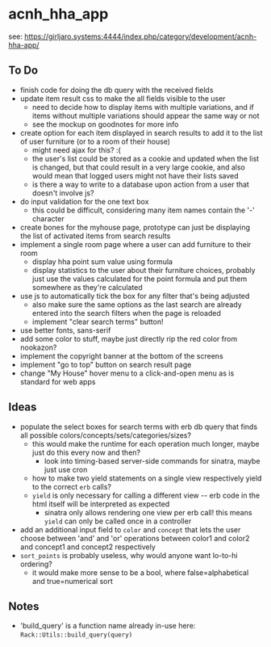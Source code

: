 # acnh_hha_app

see: https://girljaro.systems:4444/index.php/category/development/acnh-hha-app/

## To Do
* finish code for doing the db query with the received fields
* update item result css to make the all fields visible to the user
    * need to decide how to display items with multiple variations, and if items without multiple variations should appear the same way or not
    * see the mockup on goodnotes for more info
* create option for each item displayed in search results to add it to the list of user furniture (or to a room of their house)
    * might need ajax for this? :(
    * the user's list could be stored as a cookie and updated when the list is changed, but that could result in a very large cookie, and also would mean that logged users might not have their lists saved
    * is there a way to write to a database upon action from a user that doesn't involve js?
* do input validation for the one text box
    * this could be difficult, considering many item names contain the '-' character
* create bones for the myhouse page, prototype can just be displaying the list of activated items from search results
* implement a single room page where a user can add furniture to their room
    * display hha point sum value using formula
    * display statistics to the user about their furniture choices, probably just use the values calculated for the point formula and put them somewhere as they're calculated
* use js to automatically tick the box for any filter that's being adjusted
    * also make sure the same options as the last search are already entered into the search filters when the page is reloaded
    * implement "clear search terms" button!
* use better fonts, sans-serif
* add some color to stuff, maybe just directly rip the red color from nookazon?
* implement the copyright banner at the bottom of the screens
* implement "go to top" button on search result page
* change "My House" hover menu to a click-and-open menu as is standard for web apps

## Ideas
* populate the select boxes for search terms with erb db query that finds all possible colors/concepts/sets/categories/sizes? 
    * this would make the runtime for each operation much longer, maybe just do this every now and then?
        * look into timing-based server-side commands for sinatra, maybe just use cron
    * how to make two yield statements on a single view respectively yield to the correct `erb` calls?
    * `yield` is only necessary for calling a different view -- erb code in the html itself will be interpreted as expected
        * sinatra only allows rendering one view per erb call! this means `yield` can only be called once in a controller
* add an additional input field to `color` and `concept` that lets the user choose between 'and' and 'or' operations between color1 and color2 and concept1 and concept2 respectively
* `sort_points` is probably useless, why would anyone want lo-to-hi ordering?
    * it would make more sense to be a bool, where false=alphabetical and true=numerical sort

## Notes
* 'build_query' is a function name already in-use here: `Rack::Utils::build_query(query)`
